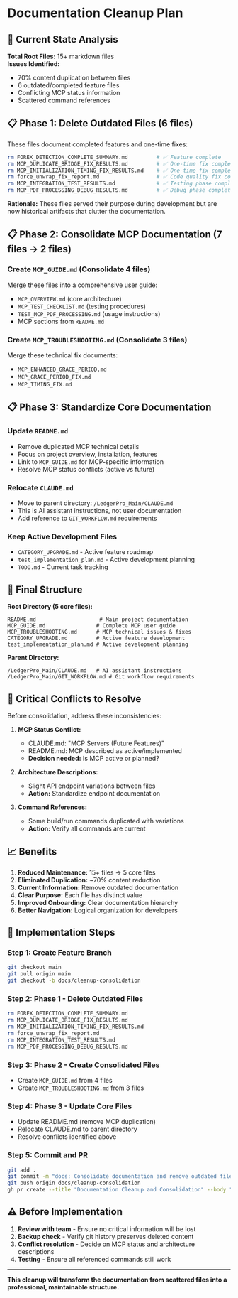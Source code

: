 # Documentation Cleanup Plan

## 🎯 Current State Analysis

**Total Root Files:** 15+ markdown files  
**Issues Identified:**
- 70% content duplication between files
- 6 outdated/completed feature files
- Conflicting MCP status information
- Scattered command references

## 📋 Phase 1: Delete Outdated Files (6 files)

These files document completed features and one-time fixes:

```bash
rm FOREX_DETECTION_COMPLETE_SUMMARY.md         # ✅ Feature complete
rm MCP_DUPLICATE_BRIDGE_FIX_RESULTS.md         # ✅ One-time fix complete  
rm MCP_INITIALIZATION_TIMING_FIX_RESULTS.md    # ✅ One-time fix complete
rm force_unwrap_fix_report.md                  # ✅ Code quality fix complete
rm MCP_INTEGRATION_TEST_RESULTS.md             # ✅ Testing phase complete
rm MCP_PDF_PROCESSING_DEBUG_RESULTS.md         # ✅ Debug phase complete
```

**Rationale:** These files served their purpose during development but are now historical artifacts that clutter the documentation.

## 📋 Phase 2: Consolidate MCP Documentation (7 files → 2 files)

### Create `MCP_GUIDE.md` (Consolidate 4 files)
Merge these files into a comprehensive user guide:
- `MCP_OVERVIEW.md` (core architecture)
- `MCP_TEST_CHECKLIST.md` (testing procedures)
- `TEST_MCP_PDF_PROCESSING.md` (usage instructions)
- MCP sections from `README.md`

### Create `MCP_TROUBLESHOOTING.md` (Consolidate 3 files)
Merge these technical fix documents:
- `MCP_ENHANCED_GRACE_PERIOD.md`
- `MCP_GRACE_PERIOD_FIX.md` 
- `MCP_TIMING_FIX.md`

## 📋 Phase 3: Standardize Core Documentation

### Update `README.md`
- Remove duplicated MCP technical details
- Focus on project overview, installation, features
- Link to `MCP_GUIDE.md` for MCP-specific information
- Resolve MCP status conflicts (active vs future)

### Relocate `CLAUDE.md`
- Move to parent directory: `/LedgerPro_Main/CLAUDE.md`
- This is AI assistant instructions, not user documentation
- Add reference to `GIT_WORKFLOW.md` requirements

### Keep Active Development Files
- `CATEGORY_UPGRADE.md` - Active feature roadmap
- `test_implementation_plan.md` - Active development planning
- `TODO.md` - Current task tracking

## 🎯 Final Structure

**Root Directory (5 core files):**
```
README.md                    # Main project documentation
MCP_GUIDE.md                # Complete MCP user guide
MCP_TROUBLESHOOTING.md      # MCP technical issues & fixes
CATEGORY_UPGRADE.md         # Active feature development
test_implementation_plan.md # Active development planning
```

**Parent Directory:**
```
/LedgerPro_Main/CLAUDE.md   # AI assistant instructions
/LedgerPro_Main/GIT_WORKFLOW.md # Git workflow requirements
```

## 🔧 Critical Conflicts to Resolve

Before consolidation, address these inconsistencies:

1. **MCP Status Conflict:**
   - CLAUDE.md: "MCP Servers (Future Features)"
   - README.md: MCP described as active/implemented
   - **Decision needed:** Is MCP active or planned?

2. **Architecture Descriptions:**
   - Slight API endpoint variations between files
   - **Action:** Standardize endpoint documentation

3. **Command References:**
   - Some build/run commands duplicated with variations
   - **Action:** Verify all commands are current

## 📈 Benefits

1. **Reduced Maintenance:** 15+ files → 5 core files
2. **Eliminated Duplication:** ~70% content reduction
3. **Current Information:** Remove outdated documentation
4. **Clear Purpose:** Each file has distinct value
5. **Improved Onboarding:** Clear documentation hierarchy
6. **Better Navigation:** Logical organization for developers

## 🚀 Implementation Steps

### Step 1: Create Feature Branch
```bash
git checkout main
git pull origin main
git checkout -b docs/cleanup-consolidation
```

### Step 2: Phase 1 - Delete Outdated Files
```bash
rm FOREX_DETECTION_COMPLETE_SUMMARY.md
rm MCP_DUPLICATE_BRIDGE_FIX_RESULTS.md
rm MCP_INITIALIZATION_TIMING_FIX_RESULTS.md
rm force_unwrap_fix_report.md
rm MCP_INTEGRATION_TEST_RESULTS.md
rm MCP_PDF_PROCESSING_DEBUG_RESULTS.md
```

### Step 3: Phase 2 - Create Consolidated Files
- Create `MCP_GUIDE.md` from 4 files
- Create `MCP_TROUBLESHOOTING.md` from 3 files

### Step 4: Phase 3 - Update Core Files
- Update README.md (remove MCP duplication)
- Relocate CLAUDE.md to parent directory
- Resolve conflicts identified above

### Step 5: Commit and PR
```bash
git add .
git commit -m "docs: Consolidate documentation and remove outdated files"
git push origin docs/cleanup-consolidation
gh pr create --title "Documentation Cleanup and Consolidation" --body "..."
```

## ⚠️ Before Implementation

1. **Review with team** - Ensure no critical information will be lost
2. **Backup check** - Verify git history preserves deleted content
3. **Conflict resolution** - Decide on MCP status and architecture descriptions
4. **Testing** - Ensure all referenced commands still work

---

**This cleanup will transform the documentation from scattered files into a professional, maintainable structure.**